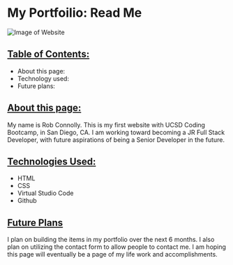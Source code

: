 
<h1>My Portfoilio: Read Me</h1>

![Image of Website](https://grobconnolly.github.io/myportfolio/assets/images/website-screenshot.png)
<br>

<h2><b><u>Table of Contents:</h2></b></u>
<ul>
<li>About this page:</li>
<li>Technology used:</li>
<li>Future plans:</li>
</ul>

<h2><b><u>About this page:</h2></b></u>
<p>My name is Rob Connolly. This is my first website with UCSD Coding Bootcamp, in San Diego, CA. I am working toward becoming a JR Full Stack Developer, with future aspirations of being a Senior Developer in the future.</p>
</ul>

<h2><b><u>Technologies Used:</h2></b></u>
<ul>
<li>HTML</li>
<li>CSS</li>
<li>Virtual Studio Code</li>
<li>Github</li>
</ul>

<h2><b><u>Future Plans</h2></b></u>
<p>I plan on building the items in my portfolio over the next 6 months.  I also plan on utilizing the contact form to allow people to contact me. I am hoping this page will eventually be a page of my life work and accomplishments. </p>
</ul>